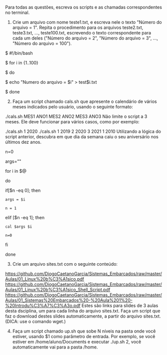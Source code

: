 Para todas as questões, escreva os scripts e as chamadas correspondentes no terminal.

1. Crie um arquivo com nome teste1.txt, e escreva nele o texto "Número do arquivo = 1". Repita o procedimento para os arquivos teste2.txt, teste3.txt, ..., teste100.txt, escrevendo o texto correspondente para cada um deles ("Número do arquivo = 2", "Número do arquivo = 3", ..., "Número do arquivo = 100").

$ #!/bin/bash

$ for i in {1..100}

$ do

$ echo "Numero do arquivo = $i" > test$i.txt

$ done


2. Faça um script chamado cals.sh que apresente o calendário de vários meses indicados pelo usuário, usando o seguinte formato:

./cals.sh MES1 ANO1 MES2 ANO2 MES3 ANO3
Não limite o script a 3 meses. Ele deve funcionar para vários casos, como por exemplo:

./cals.sh 1 2020
./cals.sh 1 2019 2 2020 3 2021 1 2010
Utilizando a lógica do script anterior, descubra em que dia da semana caiu o seu aniversário nos últimos dez anos.

n=0

args=""

for i in $@

do

  if[$n -eq 0]; then
  
    args = $i
    
    n = 1
    
  elif [$n -eq 1]; then
  
    cal $args $i
    
    n=0
    
  fi
  
done


3. Crie um arquivo sites.txt com o seguinte conteúdo:

https://github.com/DiogoCaetanoGarcia/Sistemas_Embarcados/raw/master/Aulas/01_Linux%20b%C3%A1sico.pdf
https://github.com/DiogoCaetanoGarcia/Sistemas_Embarcados/raw/master/Aulas/01_Linux%20b%C3%A1sico_Shell_Script.pdf
https://github.com/DiogoCaetanoGarcia/Sistemas_Embarcados/raw/master/Aulas/01_Sistemas%20Embarcados%20-%20Aula%201%20-%20Introdu%C3%A7%C3%A3o.pdf
Estes são links para slides de 3 aulas desta dsciplina, um para cada linha do arquivo sites.txt. Faça um script que faz o download destes slides automaticamente, a partir do arquivo sites.txt. (DICA: use o comando wget.)

4. Faça um script chamado up.sh que sobe N níveis na pasta onde você estiver, usando $1 como parâmetro de entrada. Por exemplo, se você estiver em /home/aluno/Documents e executar ./up.sh 2, você automaticamente vai para a pasta /home.
